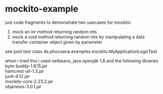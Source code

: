 
# mockito-example

just code fragments to demonstrate two usecases for mockito: 
  1) mock an int method returning random ints
  2) mock a void method returning random ints by manipulating a data transfer container object given by parameter

see junit test class 
  de.phocoena.examples.mockito.MyApplicationLogicTest

when i tried this i used netbeans, java openjdk 1.8 and the following libraries
  byte-buddy-1.8.15.jar  
  hamcrest-all-1.3.jar  
  junit-4.12.jar  
  mockito-core-2.23.2.jar  
  objenesis-3.0.1.jar
